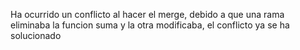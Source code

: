 Ha ocurrido un conflicto al hacer el merge, debido a que una rama eliminaba la funcion suma y la otra modificaba, el conflicto ya se ha solucionado